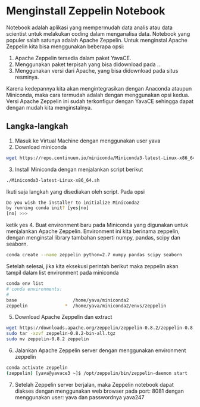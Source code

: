Menginstall Zeppelin Notebook
=====================================================

Notebook adalah aplikasi yang mempermudah data analis atau data scientist untuk melakukan coding dalam menganalisa data. Notebook yang populer salah satunya adalah Apache Zeppelin.
Untuk menginstal Apache Zeppelin kita bisa menggunakan beberapa opsi:
1. Apache Zeppelin tersedia dalam paket YavaCE.
2. Menggunakan paket terpisah yang bisa didownload pada ..
3. Menggunakan versi dari Apache, yang bisa didownload pada situs resminya.

Karena kedepannya kita akan mengintegrasikan dengan Anaconda ataupun Miniconda, maka cara termudah adalah dengan menggunakan opsi kedua. Versi Apache Zeppelin ini sudah terkonfigur dengan YavaCE sehingga dapat dengan mudah kita menginstalnya.

## Langka-langkah
1. Masuk ke Virtual Machine dengan menggunakan user yava
2. Download miniconda
```bash
wget https://repo.continuum.io/miniconda/Miniconda3-latest-Linux-x86_64.sh
```
3. Install Miniconda dengan menjalankan script berikut
```bash
./Miniconda3-latest-Linux-x86_64.sh
```
Ikuti saja langkah yang disediakan oleh script. Pada opsi
```bash
Do you wish the installer to initialize Miniconda2
by running conda init? [yes|no]
[no] >>>
```
ketik yes
4. Buat environment baru pada Miniconda yang digunakan untuk menjalankan Apache Zeppelin. Environment ini kita berinama zeppelin, dengan menginstal library tambahan seperti numpy, pandas, scipy dan seaborn.
```bash
conda create --name zeppelin python=2.7 numpy pandas scipy seaborn
```
Setelah selesai, jika kita eksekusi perintah berikut maka zeppelin akan tampil dalam list environment pada miniconda
```bash
conda env list
# conda environments:
#
base                     /home/yava/miniconda2
zeppelin              *  /home/yava/miniconda2/envs/zeppelin
```
5. Download Apache Zeppelin dan extract
```bash
wget https://downloads.apache.org/zeppelin/zeppelin-0.8.2/zeppelin-0.8.2-bin-all.tgz
sudo tar -xzvf zeppelin-0.8.2-bin-all.tgz
sudo mv zeppelin-0.8.2 zeppelin
```
6. Jalankan Apache Zeppelin server dengan menggunakan environment zeppelin
```bash
conda activate zeppelin
(zeppelin) [yava@yavace3 ~]$ /opt/zeppelin/bin/zeppelin-daemon start
```
7. Setelah Zeppelin server berjalan, maka Zeppelin notebook dapat diakses dengan menggunakan web browser pada port: 8081 dengan menggunakan user: yava dan passwordnya yava247
